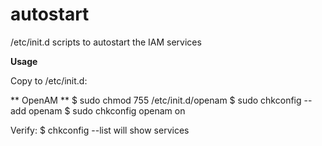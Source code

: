 # autostart
/etc/init.d scripts to autostart the IAM services

**Usage**

Copy to /etc/init.d:

** OpenAM **
$ sudo chmod 755 /etc/init.d/openam
$ sudo chkconfig --add openam
$ sudo chkconfig openam on

Verify:
$ chkconfig --list will show services
